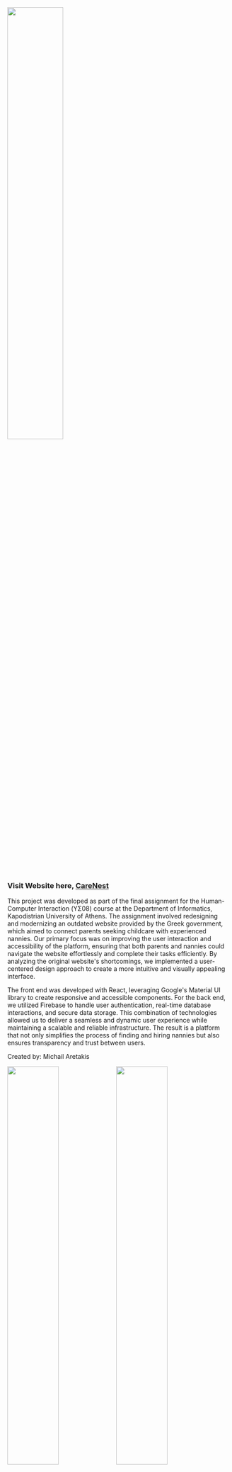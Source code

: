 <img src="https://github.com/user-attachments/assets/81711e4f-2966-479a-91b8-2a18dbb911c0" width="50%">

### Visit Website here, [CareNest](https://michalouis.github.io/CareNest-babysitting-platform/)

This project was developed as part of the final assignment for the Human-Computer Interaction (ΥΣ08) course at the Department of Informatics, Kapodistrian University of Athens. The assignment involved redesigning and modernizing an outdated website provided by the Greek government, which aimed to connect parents seeking childcare with experienced nannies. Our primary focus was on improving the user interaction and accessibility of the platform, ensuring that both parents and nannies could navigate the website effortlessly and complete their tasks efficiently. By analyzing the original website's shortcomings, we implemented a user-centered design approach to create a more intuitive and visually appealing interface.

The front end was developed with React, leveraging Google's Material UI library to create responsive and accessible components. For the back end, we utilized Firebase to handle user authentication, real-time database interactions, and secure data storage. This combination of technologies allowed us to deliver a seamless and dynamic user experience while maintaining a scalable and reliable infrastructure. The result is a platform that not only simplifies the process of finding and hiring nannies but also ensures transparency and trust between users.

Created by: Michail Aretakis

<img src="https://github.com/user-attachments/assets/0c911a86-2e33-4a16-a8ef-04d217ce37c2" width="48%">
<img src="https://github.com/user-attachments/assets/de2d39c1-b0ee-4aa4-b043-b85117f4b801" width="48%">

<img src="https://github.com/user-attachments/assets/d0114c0b-925c-4ca0-88e6-09aa5869de37" width="48%">
<img src="https://github.com/user-attachments/assets/fb901c1d-89eb-4bdc-96e2-375172967ae4" width="48%">
